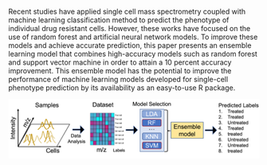 Recent studies have applied single cell mass spectrometry coupled with machine learning classification method to predict the phenotype of individual drug resistant cells. However, these works have focused on the use of random forest and artificial neural network models. To improve these models and achieve accurate prediction, this paper presents an ensemble learning model that combines high-accuracy models such as random forest and support vector machine in order to attain a 10 percent accuracy improvement. This ensemble model has the potential to improve the performance of machine learning models developed for single-cell phenotype prediction by its availability as an easy-to-use R package.

![](Figures/scheme.png)
